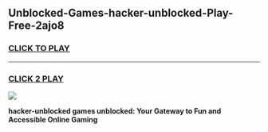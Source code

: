 
## Unblocked-Games-hacker-unblocked-Play-Free-2ajo8
<h3>
<a href="https://premium76.site?title=hacker-unblocked&ref=20M">CLICK TO PLAY</a></h3>
<hr>

<h3>
<a href="https://premium76.site?title=hacker-unblocked&ref=20M">CLICK 2 PLAY</a>
  
</h3>

<a href="https://premium76.site?title=hacker-unblocked&ref=19M"><img src="https://clearcache.store/games.png"></a>


**hacker-unblocked games unblocked: Your Gateway to Fun and Accessible Online Gaming**

